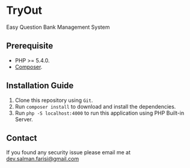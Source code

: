 # TryOut

Easy Question Bank Management System

## Prerequisite

* PHP >= 5.4.0.
* [Composer](https://getcomposer.org/download).

## Installation Guide

1. Clone this repository using `Git`.
2. Run `composer install` to download and install the dependencies.
3. Run `php -S localhost:4000` to run this application using PHP Built-in Server.

## Contact

If you found any security issue please email me at [dev.salman.farisi@gmail.com](mailto:dev.salman.farisi@gmail.com)
